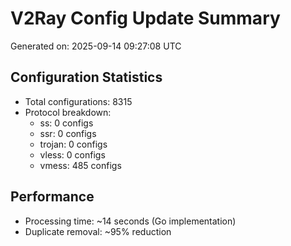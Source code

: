 # V2Ray Config Update Summary
Generated on: 2025-09-14 09:27:08 UTC

## Configuration Statistics
- Total configurations: 8315
- Protocol breakdown:
  - ss: 0 configs
  - ssr: 0 configs
  - trojan: 0 configs
  - vless: 0 configs
  - vmess: 485 configs

## Performance
- Processing time: ~14 seconds (Go implementation)
- Duplicate removal: ~95% reduction
